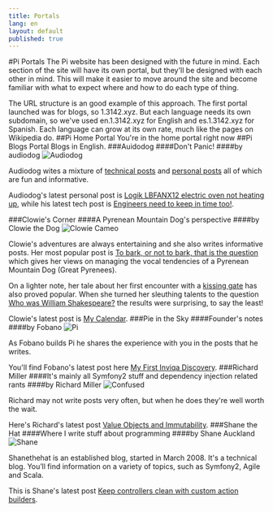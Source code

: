 ```yaml
---
title: Portals
lang: en
layout: default
published: true
---
```



#Pi Portals
The Pi website has been designed with the future in mind. Each section of the site will have its own portal, but they'll be designed with each other in mind. This will make it easier to move around the site and become familiar with what to expect where and how to do each type of thing.

The URL structure is an good example of this approach. The first portal launched was for blogs, so 1.3142.xyz. But each language needs its own subdomain, so we've used en.1.3142.xyz for English and es.1.3142.xyz for Spanish. Each language can grow at its own rate, much like the pages on Wikipedia do.
##Pi Home Portal
You're in the home portal right now
##Pi Blogs Portal
Blogs in English.
###Auidodog
####Don't Panic!
####by audiodog
![Audiodog](http://res.cloudinary.com/pi/image/upload/c_scale,h_100/v1462103614/Audiodog_rmgtpd.png)

Audiodog wites a mixture of [technical posts](http://audiodog.en.1.3142.xyz/category/tech/) and [personal posts](http://audiodog.en.1.3142.xyz/category/personal/) all of which are fun and informative.

Audiodog's latest personal post is [Logik LBFANX12 electric oven not heating up](http://audiodog.en.1.3142.xyz/logik-lbfanx12-electric-oven-not-heating-up/), while his latest tech post is [Engineers need to keep in time too!](http://audiodog.en.1.3142.xyz/engineers-need-to-keep-in-time-too/). 

###Clowie's Corner
####A Pyrenean Mountain Dog's perspective
####by Clowie the Dog
![Clowie Cameo](http://res.cloudinary.com/pi/image/upload/c_scale,h_100/v1462098948/ClowieCameo_rxwooa.png)

Clowie's adventures are always entertaining and she also writes informative posts. Her most popular post is [To bark, or not to bark, that is the question](http://clowiescorner.en.1.3142.xyz/to-bark-or-not-to-bark-that-is-the-question/) which gives her views on managing the vocal tendencies of a Pyrenean Mountain Dog (Great Pyrenees).

On a lighter note, her tale about her first encounter with a [kissing gate](http://clowiescorner.en.1.3142.xyz/the-kissing-gate/) has also proved popular. When she turned her sleuthing talents to the question [Who was William Shakespeare?](http://clowiescorner.en.1.3142.xyz/who-was-william-shakespeare/) the results were surprising, to say the least!

Clowie's latest post is [My Calendar](http://clowiescorner.en.1.3142.xyz/my-calendar/). 
###Pie in the Sky
####Founder's notes
####by Fobano
![Pi](http://res.cloudinary.com/pi/image/upload/c_scale,h_100/v1435492050/New_purple_pi_152_152_temrkj.png)

As Fobano builds Pi he shares the experience with you in the posts that he writes.

You'll find Fobano's latest post here [My First Inviqa Discovery](http://piinthesky.en.1.3142.xyz/my-first-inviqa-discovery/).
###Richard Miller
####It's mainly all Symfony2 stuff and dependency injection related rants
####by Richard Miller
![Confused](http://res.cloudinary.com/pi/image/upload/c_scale,h_100/v1462099265/confused_zc2kls.png)

Richard may not write posts very often, but when he does they're well worth the wait. 

Here's Richard's latest post [Value Objects and Immutability](http://richardmiller.en.1.3142.xyz/2014/11/21/value-objects-and-immutability/).
###Shane the Hat
####Where I write stuff about programming
####by Shane Auckland
![Shane](http://res.cloudinary.com/pi/image/upload/c_scale,h_100/v1462100983/shane_gb8shl.jpg)

Shanethehat is an established blog, started in March 2008. It's a technical blog. You’ll find information on a variety of topics, such as Symfony2, Agile and Scala.

This is Shane's latest post [Keep controllers clean with custom action builders](http://shaneauckland.en.1.3142.xyz/2016/01/keep-controllers-clean-with-custom-action-builders/).